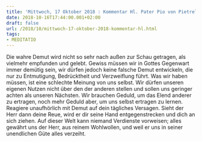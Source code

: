 ```yaml
---
title: 'Mittwoch, 17 Oktober 2018 : Kommentar Hl. Pater Pio von Pietrelcina'
date: 2018-10-16T17:44:00.001+02:00
draft: false
url: /2018/10/mittwoch-17-oktober-2018-kommentar-hl.html
tags: 
- MEDITATIO
---
```


Die wahre Demut wird nicht so sehr nach außen zur Schau getragen, als vielmehr empfunden und gelebt. Gewiss müssen wir in Gottes Gegenwart immer demütig sein, wir dürfen jedoch keine falsche Demut entwickeln, die nur zu Entmutigung, Bedrücktheit und Verzweiflung führt. Was wir haben müssen, ist eine schlechte Meinung von uns selbst. Wir dürfen unseren eigenen Nutzen nicht über den der anderen stellen und sollen uns geringer achten als unseren Nächsten. Wir brauchen Geduld, um das Elend anderer zu ertragen, noch mehr Geduld aber, um uns selbst ertragen zu lernen. Reagiere unaufhörlich mit Demut auf dein tägliches Versagen. Sieht der Herr dann deine Reue, wird er dir seine Hand entgegenstrecken und dich an sich ziehen. Auf dieser Welt kann niemand Verdienste vorweisen; alles gewährt uns der Herr, aus reinem Wohlwollen, und weil er uns in seiner unendlichen Güte alles verzeiht.